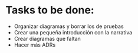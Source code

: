 # Tasks to be done:

* Organizar diagramas y borrar los de pruebas
* Crear una pequeña introducción con la narrativa
* Crear diagramas que faltan
* Hacer más ADRs 